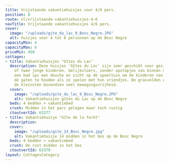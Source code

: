 ```yaml
---
title: Vrijstaande vakantiehuisjes voor 4/6 pers.
position: 0
route: nl/vrijstaande-vakantiehuisjes-4-6
navTitle: Vrijstaande vakantiehuisjes 4/6 pers.
cover:
  image: "/uploads/gite_du_lac_9_Bosc_Negre.JPG"
  alt: huisjes voor 4 tot 6 personnen op de Bosc Negre
capacityMin: 4
capacityMax: 6
priceMin: 450
cottages:
- title: Vakantiehuisjes "Gîtes du Lac"
  description: Deze huisjes 'Gîtes du Lac' zijn zeer geschikt voor gezinnen met één
    of twee jonge kinderen. Gelijkvloers, zonder opstapjes van binnen naar buiten,
    een bad ipv een douche en zicht op de speeltuin om de kinderen van afstand in
    de gaten te houden als ze spelen met hun vriendjes. De grasvelden er omheen geven
    de kleinsten bovendien veel bewegingsvrijheid.
  cover:
    image: "/uploads/gite_du_lac_9_Bosc_Negre.JPG"
    alt: Vakantiehuisjes gîtes du Lac op de Bosc Negre
  beds: 4 bedden + vakantiebed
  crush: Midden in het parc gelegen maar toch rustig
  ctoutvertId: 63377
- title: Vakantiehuisje "Gîte de la forêt"
  description: 
  cover:
    image: "/uploads/gite_14_Bosc_Negre.jpg"
    alt: Vakantiehuisje 14 midden in het bos op de Bosc Negre
  beds: 4 bedden + vakantiebed
  crush: De rust midden in het bos
  ctoutvertId: 63379
layout: CottagesCategory
---
```


